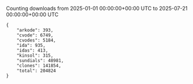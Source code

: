 
Counting downloads from 2025-01-01 00:00:00+00:00 UTC to 2025-07-21 00:00:00+00:00 UTC

```
{
    "arkode": 393,
    "cvode": 6749,
    "cvodes": 5184,
    "ida": 935,
    "idas": 413,
    "kinsol": 315,
    "sundials": 48981,
    "clones": 141854,
    "total": 204824
}
```
